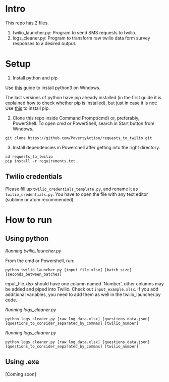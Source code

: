 # Intro

This repo has 2 files.
1. twilio_launcher.py: Program to send SMS requests to twilio.
2. logs_cleaner.py: Program to transform raw twilio data form survey responses to a desired output.

# Setup

1. Install python and pip

Use [this](https://phoenixnap.com/kb/how-to-install-python-3-windows) guide to install python3 on Windows.

The last versions of python have pip already installed (in the first guide it is explained how to check whether pip is installed), but just in case it is not: Use [this](https://www.liquidweb.com/kb/install-pip-windows/) to install pip.

2. Clone this repo inside Command Prompt(cmd) or, preferably, PowerShell. To open cmd or PowerShell, search in Start button from Windows.

`git clone https://github.com/PovertyAction/requests_to_twilio.git`

3. Install dependencies in Powershell after getting into the right directory.

`cd requests_to_twilio` </br>
`pip install -r requirements.txt`

## Twilio credentials

Please fill up `twilio_credentials_template.py`, and rename it as `twilio_credentials.py`. You have to open the file with any text editor (sublime or atom recommended)

# How to run

## Using python

*Running twilio_launcher.py*

From the cmd or Powershell, run:

`python twilio_launcher.py [input_file.xlsx] [batch_size] [seconds_between_batches]`

input_file.xlsx should have one column named 'Number', other columns may be added and piped into Twilio. Check out `input_example.xlsx`. If you add additional variables, you need to add them as well in the twilio_launcher.py code.

*Running logs_cleaner.py*

`python logs_cleaner.py [raw_log_data.xlsx] [questions_data.json] [questions_to_consider_separated_by_commas] [twilio_number]`

*Running logs_cleaner.py*

`python logs_cleaner.py [raw_log_data.xlsx] [questions_data.json] [questions_to_consider_separated_by_commas] [twilio_number]`

## Using .exe

[Coming soon]
